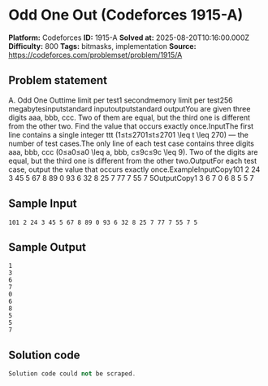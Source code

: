 # Odd One Out (Codeforces 1915-A)

**Platform:** Codeforces
**ID:** 1915-A
**Solved at:** 2025-08-20T10:16:00.000Z
**Difficulty:** 800
**Tags:** bitmasks, implementation
**Source:** https://codeforces.com/problemset/problem/1915/A

## Problem statement
A. Odd One Outtime limit per test1 secondmemory limit per test256 megabytesinputstandard inputoutputstandard outputYou are given three digits aaa, bbb, ccc. Two of them are equal, but the third one is different from the other two. Find the value that occurs exactly once.InputThe first line contains a single integer ttt (1≤t≤2701≤t≤2701 \leq t \leq 270) — the number of test cases.The only line of each test case contains three digits aaa, bbb, ccc (0≤a0≤a0 \leq a, bbb, c≤9c≤9c \leq 9). Two of the digits are equal, but the third one is different from the other two.OutputFor each test case, output the value that occurs exactly once.ExampleInputCopy101 2 24 3 45 5 67 8 89 0 93 6 32 8 25 7 77 7 55 7 5OutputCopy1
3
6
7
0
6
8
5
5
7

## Sample Input
```
101 2 24 3 45 5 67 8 89 0 93 6 32 8 25 7 77 7 55 7 5
```

## Sample Output
```
1
3
6
7
0
6
8
5
5
7
```

## Solution code
```cpp
Solution code could not be scraped.
```